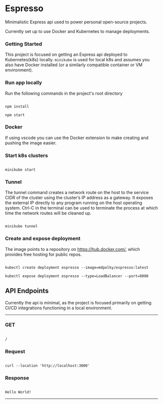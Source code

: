 # Espresso

Minimalistic Express api used to power personal open-source projects.

Currently set up to use Docker and Kubernetes to manage deployments.

### Getting Started

This project is focused on getting an Express api deployed to Kubernetes(k8s) locally. `minikube` is used for local k8s and assumes you also have Docker installed (or a similarly compatible container or VM environment).

### Run app locally

Run the following commands in the project's root directory

```

npm install

npm start

```

### Docker

If using vscode you can use the Docker extension to make creating and pushing the image easier.

### Start k8s clusters

```

minikube start

```

### Tunnel

The tunnel command creates a network route on the host to the service CIDR of the cluster using the cluster’s IP address as a gateway. It exposes the external IP directly to any program running on the host operating system. Ctrl-C in the terminal can be used to terminate the process at which time the network routes will be cleaned up.

```

minikube tunnel

```

### Create and expose deployment

The image points to a repository on https://hub.docker.com/, which provides free hosting for public repos.

```

kubectl create deployment espresso --image=mdpolky/espresso:latest

kubectl expose deployment espresso --type=LoadBalancer --port=8080

```

## API Endpoints

Currently the api is minimal, as the project is focused primarily on getting CI/CD integrations functioning in a local environment.

---

### GET

```

/

```

### Request

```

curl --location 'http://localhost:3000'

```

### Response

```

Hello World!

```

---

